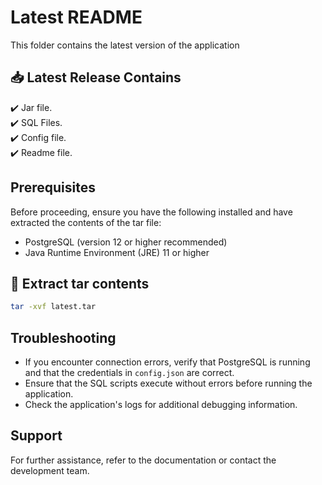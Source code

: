 # Latest README

This folder contains the latest version of the application

## 📥 Latest Release Contains

✔️ Jar file.  
✔️ SQL Files.  
✔️ Config file.  
✔️ Readme file.  

## Prerequisites

Before proceeding, ensure you have the following installed and have extracted the contents of the tar file:

- PostgreSQL (version 12 or higher recommended)
- Java Runtime Environment (JRE) 11 or higher

## 🦾 Extract tar contents

```sh
tar -xvf latest.tar
```

## Troubleshooting

- If you encounter connection errors, verify that PostgreSQL is running and that the credentials in `config.json` are correct.
- Ensure that the SQL scripts execute without errors before running the application.
- Check the application's logs for additional debugging information.

## Support

For further assistance, refer to the documentation or contact the development team.

